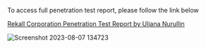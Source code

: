 To access full penetration test report, please follow the link below

[Rekall Corporation Penetration Test Report by Uliana Nurullin](https://docs.google.com/document/d/1s7rySXfBKComOm2IiZoOYUWkCi_aAWqF7TMDzVbT5aU/edit?usp=sharing)

![Screenshot 2023-08-07 134723](https://github.com/CyberCuriosity8586/ColumbiaUniversity-CyberSecurityBootCamp/assets/105434347/5c7f9582-f67e-410d-829e-f981f15287c6)
